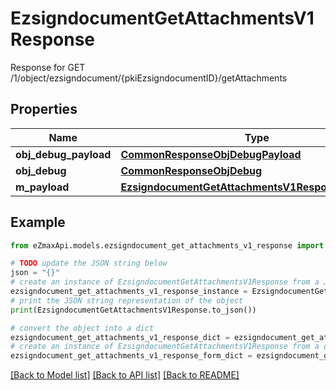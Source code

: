 # EzsigndocumentGetAttachmentsV1Response

Response for GET /1/object/ezsigndocument/{pkiEzsigndocumentID}/getAttachments

## Properties

Name | Type | Description | Notes
------------ | ------------- | ------------- | -------------
**obj_debug_payload** | [**CommonResponseObjDebugPayload**](CommonResponseObjDebugPayload.md) |  | 
**obj_debug** | [**CommonResponseObjDebug**](CommonResponseObjDebug.md) |  | [optional] 
**m_payload** | [**EzsigndocumentGetAttachmentsV1ResponseMPayload**](EzsigndocumentGetAttachmentsV1ResponseMPayload.md) |  | 

## Example

```python
from eZmaxApi.models.ezsigndocument_get_attachments_v1_response import EzsigndocumentGetAttachmentsV1Response

# TODO update the JSON string below
json = "{}"
# create an instance of EzsigndocumentGetAttachmentsV1Response from a JSON string
ezsigndocument_get_attachments_v1_response_instance = EzsigndocumentGetAttachmentsV1Response.from_json(json)
# print the JSON string representation of the object
print(EzsigndocumentGetAttachmentsV1Response.to_json())

# convert the object into a dict
ezsigndocument_get_attachments_v1_response_dict = ezsigndocument_get_attachments_v1_response_instance.to_dict()
# create an instance of EzsigndocumentGetAttachmentsV1Response from a dict
ezsigndocument_get_attachments_v1_response_form_dict = ezsigndocument_get_attachments_v1_response.from_dict(ezsigndocument_get_attachments_v1_response_dict)
```
[[Back to Model list]](../README.md#documentation-for-models) [[Back to API list]](../README.md#documentation-for-api-endpoints) [[Back to README]](../README.md)


